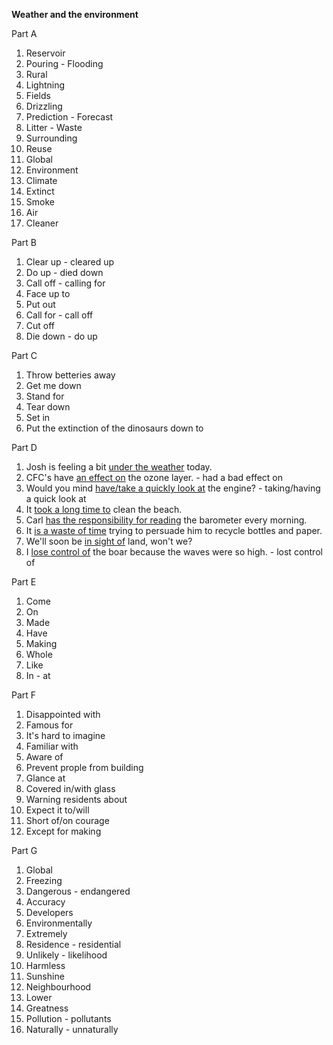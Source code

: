 **Weather and the environment**

Part A
1. Reservoir
2. Pouring - Flooding
3. Rural
4. Lightning
5. Fields
6. Drizzling
7. Prediction - Forecast
8. Litter - Waste
9. Surrounding
10. Reuse
11. Global
12. Environment
13. Climate
14. Extinct
15. Smoke
16. Air
17. Cleaner

Part B
1. Clear up - cleared up
2. Do up - died down
3. Call off - calling for
4. Face up to
5. Put out
6. Call for - call off
7. Cut off
8. Die down - do up

Part C
1. Throw betteries away
2. Get me down
3. Stand for
4. Tear down
5. Set in
6. Put the extinction of the dinosaurs down to

Part D
1. Josh is feeling a bit <u>under the weather</u> today.
2. CFC's have <u>an effect on</u> the ozone layer. - had a bad effect on
3. Would you mind <u>have/take a quickly look at</u> the engine? - taking/having a quick look at
4. It <u>took a long time to</u> clean the beach.
5. Carl <u>has the responsibility for reading</u> the barometer every morning.
6. It <u>is a waste of time</u> trying to persuade him to recycle bottles and paper.
7. We'll soon be <u>in sight of</u> land, won't we?
8. I <u>lose control of</u> the boar because the waves were so high. - lost control of

Part E
1. Come
2. On
3. Made
4. Have
5. Making
6. Whole
7. Like
8. In - at

Part F
1. Disappointed with
2. Famous for
3. It's hard to imagine
4. Familiar with
5. Aware of
6. Prevent prople from building
7. Glance at
8. Covered in/with glass
9. Warning residents about
10. Expect it to/will
11. Short of/on courage 
12. Except for making

Part G
1. Global
2. Freezing
3. Dangerous - endangered
4. Accuracy
5. Developers
6. Environmentally
7. Extremely
8. Residence - residential
9. Unlikely - likelihood
10. Harmless
11. Sunshine
12. Neighbourhood
13. Lower
14. Greatness
15. Pollution - pollutants
16. Naturally - unnaturally